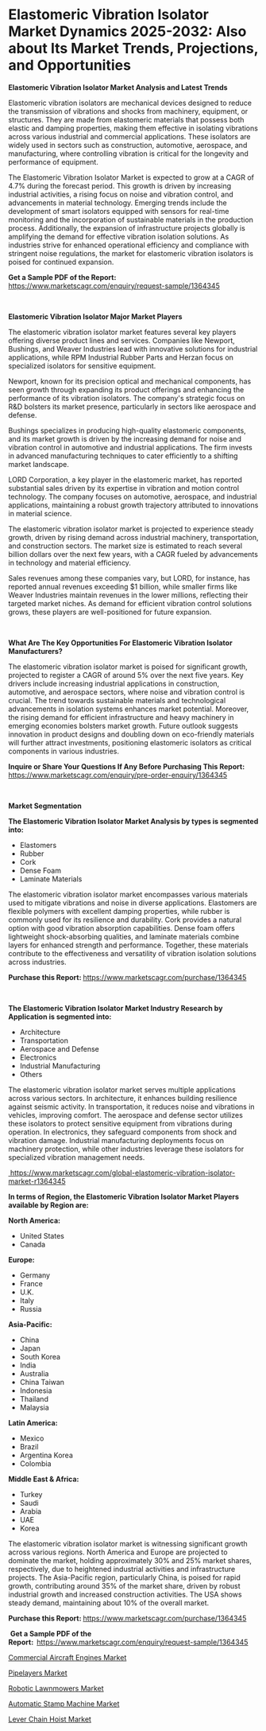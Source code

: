 <p><h1>Elastomeric Vibration Isolator Market Dynamics 2025-2032: Also about Its Market Trends, Projections, and Opportunities</h1></p><p><strong>Elastomeric Vibration Isolator Market Analysis and Latest Trends</strong></p>
<p><p>Elastomeric vibration isolators are mechanical devices designed to reduce the transmission of vibrations and shocks from machinery, equipment, or structures. They are made from elastomeric materials that possess both elastic and damping properties, making them effective in isolating vibrations across various industrial and commercial applications. These isolators are widely used in sectors such as construction, automotive, aerospace, and manufacturing, where controlling vibration is critical for the longevity and performance of equipment.</p><p>The Elastomeric Vibration Isolator Market is expected to grow at a CAGR of 4.7% during the forecast period. This growth is driven by increasing industrial activities, a rising focus on noise and vibration control, and advancements in material technology. Emerging trends include the development of smart isolators equipped with sensors for real-time monitoring and the incorporation of sustainable materials in the production process. Additionally, the expansion of infrastructure projects globally is amplifying the demand for effective vibration isolation solutions. As industries strive for enhanced operational efficiency and compliance with stringent noise regulations, the market for elastomeric vibration isolators is poised for continued expansion.</p></p>
<p><strong>Get a Sample PDF of the Report:&nbsp;</strong> <a href="https://www.marketscagr.com/enquiry/request-sample/1364345?utm_campaign=2039&utm_medium=2&utm_source=Github&utm_content=ia&utm_term=28022025&utm_id=elastomeric-vibration-isolator">https://www.marketscagr.com/enquiry/request-sample/1364345</a></p>
<p>&nbsp;</p>
<p><strong>Elastomeric Vibration Isolator Major Market Players</strong></p>
<p><p>The elastomeric vibration isolator market features several key players offering diverse product lines and services. Companies like Newport, Bushings, and Weaver Industries lead with innovative solutions for industrial applications, while RPM Industrial Rubber Parts and Herzan focus on specialized isolators for sensitive equipment.</p><p>Newport, known for its precision optical and mechanical components, has seen growth through expanding its product offerings and enhancing the performance of its vibration isolators. The company's strategic focus on R&D bolsters its market presence, particularly in sectors like aerospace and defense.</p><p>Bushings specializes in producing high-quality elastomeric components, and its market growth is driven by the increasing demand for noise and vibration control in automotive and industrial applications. The firm invests in advanced manufacturing techniques to cater efficiently to a shifting market landscape.</p><p>LORD Corporation, a key player in the elastomeric market, has reported substantial sales driven by its expertise in vibration and motion control technology. The company focuses on automotive, aerospace, and industrial applications, maintaining a robust growth trajectory attributed to innovations in material science.</p><p>The elastomeric vibration isolator market is projected to experience steady growth, driven by rising demand across industrial machinery, transportation, and construction sectors. The market size is estimated to reach several billion dollars over the next few years, with a CAGR fueled by advancements in technology and material efficiency.</p><p>Sales revenues among these companies vary, but LORD, for instance, has reported annual revenues exceeding $1 billion, while smaller firms like Weaver Industries maintain revenues in the lower millions, reflecting their targeted market niches. As demand for efficient vibration control solutions grows, these players are well-positioned for future expansion.</p></p>
<p>&nbsp;</p>
<p><strong>What Are The Key Opportunities For Elastomeric Vibration Isolator Manufacturers?</strong></p>
<p><p>The elastomeric vibration isolator market is poised for significant growth, projected to register a CAGR of around 5% over the next five years. Key drivers include increasing industrial applications in construction, automotive, and aerospace sectors, where noise and vibration control is crucial. The trend towards sustainable materials and technological advancements in isolation systems enhances market potential. Moreover, the rising demand for efficient infrastructure and heavy machinery in emerging economies bolsters market growth. Future outlook suggests innovation in product designs and doubling down on eco-friendly materials will further attract investments, positioning elastomeric isolators as critical components in various industries.</p></p>
<p><strong>Inquire or Share Your Questions If Any Before Purchasing This Report:</strong> <a href="https://www.marketscagr.com/enquiry/pre-order-enquiry/1364345?utm_campaign=2039&utm_medium=2&utm_source=Github&utm_content=ia&utm_term=28022025&utm_id=elastomeric-vibration-isolator">https://www.marketscagr.com/enquiry/pre-order-enquiry/1364345</a></p>
<p>&nbsp;</p>
<p><strong>Market Segmentation</strong></p>
<p><strong>The Elastomeric Vibration Isolator Market Analysis by types is segmented into:</strong></p>
<p><ul><li>Elastomers</li><li>Rubber</li><li>Cork</li><li>Dense Foam</li><li>Laminate Materials</li></ul></p>
<p><p>The elastomeric vibration isolator market encompasses various materials used to mitigate vibrations and noise in diverse applications. Elastomers are flexible polymers with excellent damping properties, while rubber is commonly used for its resilience and durability. Cork provides a natural option with good vibration absorption capabilities. Dense foam offers lightweight shock-absorbing qualities, and laminate materials combine layers for enhanced strength and performance. Together, these materials contribute to the effectiveness and versatility of vibration isolation solutions across industries.</p></p>
<p><strong>Purchase this Report:&nbsp;</strong><a href="https://www.marketscagr.com/purchase/1364345?utm_campaign=2039&utm_medium=2&utm_source=Github&utm_content=ia&utm_term=28022025&utm_id=elastomeric-vibration-isolator">https://www.marketscagr.com/purchase/1364345</a></p>
<p>&nbsp;</p>
<p><strong>The Elastomeric Vibration Isolator Market Industry Research by Application is segmented into:</strong></p>
<p><ul><li>Architecture</li><li>Transportation</li><li>Aerospace and Defense</li><li>Electronics</li><li>Industrial Manufacturing</li><li>Others</li></ul></p>
<p><p>The elastomeric vibration isolator market serves multiple applications across various sectors. In architecture, it enhances building resilience against seismic activity. In transportation, it reduces noise and vibrations in vehicles, improving comfort. The aerospace and defense sector utilizes these isolators to protect sensitive equipment from vibrations during operation. In electronics, they safeguard components from shock and vibration damage. Industrial manufacturing deployments focus on machinery protection, while other industries leverage these isolators for specialized vibration management needs.</p></p>
<p><a href="https://www.marketscagr.com/global-elastomeric-vibration-isolator-market-r1364345?utm_campaign=2039&utm_medium=2&utm_source=Github&utm_content=ia&utm_term=28022025&utm_id=elastomeric-vibration-isolator">&nbsp;https://www.marketscagr.com/global-elastomeric-vibration-isolator-market-r1364345</a></p>
<p><strong>In terms of Region, the Elastomeric Vibration Isolator Market Players available by Region are:</strong></p>
<p>
    <p> <strong> North America: </strong>
        <ul>
            <li>United States</li>
            <li>Canada</li>
        </ul>
        </p> 
    <p> <strong> Europe: </strong>
        <ul>
            <li>Germany</li>
            <li>France</li>
            <li>U.K.</li>
            <li>Italy</li>
            <li>Russia</li>
        </ul>
        </p> 
    <p> <strong> Asia-Pacific: </strong>
        <ul>
            <li>China</li>
            <li>Japan</li>
            <li>South Korea</li>
            <li>India</li>
            <li>Australia</li>
            <li>China Taiwan</li>
            <li>Indonesia</li>
            <li>Thailand</li>
            <li>Malaysia</li>
        </ul>
        </p> 
    <p> <strong> Latin America: </strong>
        <ul>
            <li>Mexico</li>
            <li>Brazil</li>
            <li>Argentina Korea</li>
            <li>Colombia</li>
        </ul>
        </p> 
    <p> <strong> Middle East & Africa: </strong>
        <ul>
            <li>Turkey</li>
            <li>Saudi</li>
            <li>Arabia</li>
            <li>UAE</li>
            <li>Korea</li>
        </ul>
    </p>
    </p>
<p><p>The elastomeric vibration isolator market is witnessing significant growth across various regions. North America and Europe are projected to dominate the market, holding approximately 30% and 25% market shares, respectively, due to heightened industrial activities and infrastructure projects. The Asia-Pacific region, particularly China, is poised for rapid growth, contributing around 35% of the market share, driven by robust industrial growth and increased construction activities. The USA shows steady demand, maintaining about 10% of the overall market.</p></p>
<p><strong>Purchase this Report: </strong><a href="https://www.marketscagr.com/purchase/1364345?utm_campaign=2039&utm_medium=2&utm_source=Github&utm_content=ia&utm_term=28022025&utm_id=elastomeric-vibration-isolator">https://www.marketscagr.com/purchase/1364345</a></p>
<p>&nbsp;<strong>Get a Sample PDF of the Report:&nbsp;&nbsp;</strong><a href="https://www.marketscagr.com/enquiry/request-sample/1364345?utm_campaign=2039&utm_medium=2&utm_source=Github&utm_content=ia&utm_term=28022025&utm_id=elastomeric-vibration-isolator">https://www.marketscagr.com/enquiry/request-sample/1364345</a></p>
<p><strong></strong></p>
<p><p><a href="https://github.com/urticagebbia/Market-Research-Report-List-1/blob/main/commercial-aircraft-engines-market.md?utm_campaign=2039&utm_medium=2&utm_source=Github&utm_content=ia&utm_term=28022025&utm_id=elastomeric-vibration-isolator">Commercial Aircraft Engines Market</a></p><p><a href="https://github.com/nacrehuipie/Market-Research-Report-List-1/blob/main/pipelayers-market.md?utm_campaign=2039&utm_medium=2&utm_source=Github&utm_content=ia&utm_term=28022025&utm_id=elastomeric-vibration-isolator">Pipelayers Market</a></p><p><a href="https://github.com/wynonachirei9/Market-Research-Report-List-1/blob/main/robotic-lawnmowers-market.md?utm_campaign=2039&utm_medium=2&utm_source=Github&utm_content=ia&utm_term=28022025&utm_id=elastomeric-vibration-isolator">Robotic Lawnmowers Market</a></p><p><a href="https://github.com/ugurgyuri/Market-Research-Report-List-1/blob/main/automatic-stamp-machine-market.md?utm_campaign=2039&utm_medium=2&utm_source=Github&utm_content=ia&utm_term=28022025&utm_id=elastomeric-vibration-isolator">Automatic Stamp Machine Market</a></p><p><a href="https://github.com/rrapajecundi/Market-Research-Report-List-1/blob/main/lever-chain-hoist-market.md?utm_campaign=2039&utm_medium=2&utm_source=Github&utm_content=ia&utm_term=28022025&utm_id=elastomeric-vibration-isolator">Lever Chain Hoist Market</a></p></p>